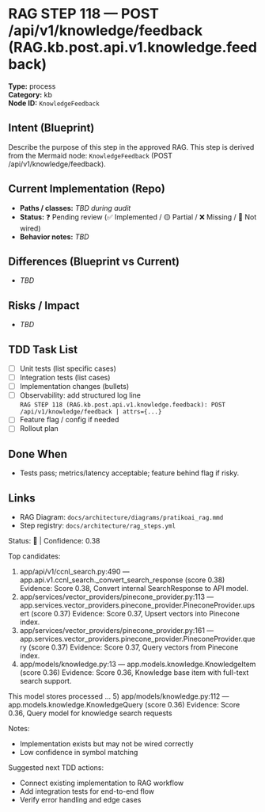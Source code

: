 # RAG STEP 118 — POST /api/v1/knowledge/feedback (RAG.kb.post.api.v1.knowledge.feedback)

**Type:** process  
**Category:** kb  
**Node ID:** `KnowledgeFeedback`

## Intent (Blueprint)
Describe the purpose of this step in the approved RAG. This step is derived from the Mermaid node: `KnowledgeFeedback` (POST /api/v1/knowledge/feedback).

## Current Implementation (Repo)
- **Paths / classes:** _TBD during audit_
- **Status:** ❓ Pending review (✅ Implemented / 🟡 Partial / ❌ Missing / 🔌 Not wired)
- **Behavior notes:** _TBD_

## Differences (Blueprint vs Current)
- _TBD_

## Risks / Impact
- _TBD_

## TDD Task List
- [ ] Unit tests (list specific cases)
- [ ] Integration tests (list cases)
- [ ] Implementation changes (bullets)
- [ ] Observability: add structured log line  
  `RAG STEP 118 (RAG.kb.post.api.v1.knowledge.feedback): POST /api/v1/knowledge/feedback | attrs={...}`
- [ ] Feature flag / config if needed
- [ ] Rollout plan

## Done When
- Tests pass; metrics/latency acceptable; feature behind flag if risky.

## Links
- RAG Diagram: `docs/architecture/diagrams/pratikoai_rag.mmd`
- Step registry: `docs/architecture/rag_steps.yml`


<!-- AUTO-AUDIT:BEGIN -->
Status: 🔌  |  Confidence: 0.38

Top candidates:
1) app/api/v1/ccnl_search.py:490 — app.api.v1.ccnl_search._convert_search_response (score 0.38)
   Evidence: Score 0.38, Convert internal SearchResponse to API model.
2) app/services/vector_providers/pinecone_provider.py:113 — app.services.vector_providers.pinecone_provider.PineconeProvider.upsert (score 0.37)
   Evidence: Score 0.37, Upsert vectors into Pinecone index.
3) app/services/vector_providers/pinecone_provider.py:161 — app.services.vector_providers.pinecone_provider.PineconeProvider.query (score 0.37)
   Evidence: Score 0.37, Query vectors from Pinecone index.
4) app/models/knowledge.py:13 — app.models.knowledge.KnowledgeItem (score 0.36)
   Evidence: Score 0.36, Knowledge base item with full-text search support.

This model stores processed ...
5) app/models/knowledge.py:112 — app.models.knowledge.KnowledgeQuery (score 0.36)
   Evidence: Score 0.36, Query model for knowledge search requests

Notes:
- Implementation exists but may not be wired correctly
- Low confidence in symbol matching

Suggested next TDD actions:
- Connect existing implementation to RAG workflow
- Add integration tests for end-to-end flow
- Verify error handling and edge cases
<!-- AUTO-AUDIT:END -->